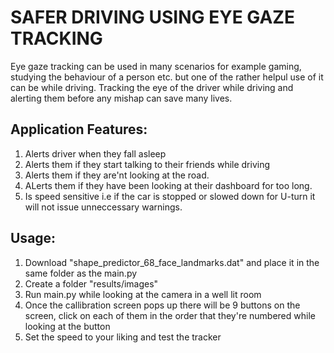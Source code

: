 # SAFER DRIVING USING EYE GAZE TRACKING
Eye gaze tracking can be used in many scenarios for example gaming, studying the behaviour of a person etc. but one
of the rather helpul use of it can be while driving. Tracking the eye of the driver while driving and alerting them before 
any mishap can save many lives. 

## Application Features:
 1) Alerts driver when they fall asleep
 2) Alerts them if they start talking to their friends while driving
 3) Alerts them if they are'nt looking at the road.
 4) ALerts them if they have been looking at their dashboard for too long.
 5) Is speed sensitive i.e if the car is stopped or slowed down for U-turn it will not issue unneccessary warnings.

## Usage:
 1) Download "shape_predictor_68_face_landmarks.dat" and place it in the same folder as the main.py
 2) Create a folder "results/images"
 3) Run main.py while looking at the camera in a well lit room  
 4) Once the callibration screen pops up there will be 9 buttons on the screen, click on each of them in the order that they're numbered
    while looking at the button 
 5) Set the speed to your liking and test the tracker 
